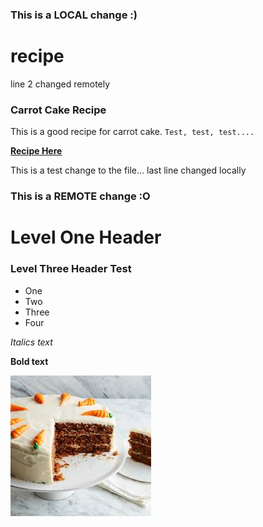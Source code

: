 ### This is a LOCAL change :)
# recipe
line 2 changed remotely

### Carrot Cake Recipe 

This is a good recipe for carrot cake. `Test, test, test....`

__[Recipe Here](https://sallysbakingaddiction.com/my-favorite-carrot-cake-recipe/)__

This is a test change to the file...
last line changed locally
### This is a REMOTE change :O

# Level One Header 

### Level Three Header Test

+ One 
+ Two
+ Three
+ Four

*Italics text*

__Bold text__

![Carrot Cake](recipe.jpg "Carrot Cake")
